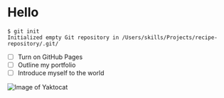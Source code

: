 # Hello

```
$ git init
Initialized empty Git repository in /Users/skills/Projects/recipe-repository/.git/
```

- [ ] Turn on GitHub Pages
- [ ] Outline my portfolio
- [ ] Introduce myself to the world

![Image of Yaktocat](https://octodex.github.com/images/yaktocat.png)
